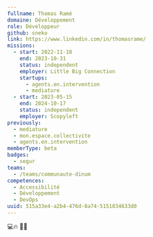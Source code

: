```yaml
---
fullname: Thomas Ramé
domaine: Développement
role: Développeur
github: sneko
link: https://www.linkedin.com/in/thomasrame/
missions:
  - start: 2022-11-10
    end: 2023-10-31
    status: independent
    employer: Little Big Connection
    startups:
      - agents.en.intervention
      - mediature
  - start: 2023-05-15
    end: 2024-10-17
    status: independent
    employer: Scopyleft
previously:
  - mediature
  - mon.espace.collectivite
  - agents.en.intervention
memberType: beta
badges:
  - segur
teams:
  - /teams/communaute-dinum
competences:
  - Accessibilité
  - Développement
  - DevOps
uuid: 515a33e4-a2b4-476d-8a74-5151834633d0
---
```

💻🔥     🚒💨